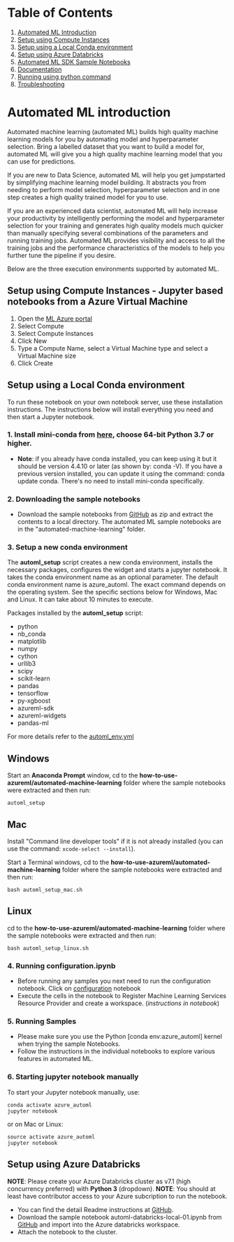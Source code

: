# Table of Contents
1. [Automated ML Introduction](#introduction)
1. [Setup using Compute Instances](#jupyter)
1. [Setup using a Local Conda environment](#localconda)
1. [Setup using Azure Databricks](#databricks)
1. [Automated ML SDK Sample Notebooks](#samples)
1. [Documentation](#documentation)
1. [Running using python command](#pythoncommand)
1. [Troubleshooting](#troubleshooting)

<a name="introduction"></a>
# Automated ML introduction
Automated machine learning (automated ML) builds high quality machine learning models for you by automating model and hyperparameter selection. Bring a labelled dataset that you want to build a model for, automated ML will give you a high quality machine learning model that you can use for predictions.


If you are new to Data Science, automated ML will help you get jumpstarted by simplifying machine learning model building. It abstracts you from needing to perform model selection, hyperparameter selection and in one step creates a high quality trained model for you to use.

If you are an experienced data scientist, automated ML will help increase your productivity by intelligently performing the model and hyperparameter selection for your training and generates high quality models much quicker than manually specifying several combinations of the parameters and running training jobs. Automated ML provides visibility and access to all the training jobs and the performance characteristics of the models to help you further tune the pipeline if you desire.

Below are the three execution environments supported by automated ML.


 <a name="jupyter"></a>
## Setup using Compute Instances - Jupyter based notebooks from a Azure Virtual Machine

1. Open the [ML Azure portal](https://ml.azure.com)
1. Select Compute
1. Select Compute Instances
1. Click New
1. Type a Compute Name, select a Virtual Machine type and select a Virtual Machine size
1. Click Create

<a name="localconda"></a>
## Setup using a Local Conda environment

To run these notebook on your own notebook server, use these installation instructions.
The instructions below will install everything you need and then start a Jupyter notebook.

### 1. Install mini-conda from [here](https://conda.io/miniconda.html), choose 64-bit Python 3.7 or higher.
- **Note**: if you already have conda installed, you can keep using it but it should be version 4.4.10 or later (as shown by: conda -V).  If you have a previous version installed, you can update it using the command: conda update conda.
There's no need to install mini-conda specifically.

### 2. Downloading the sample notebooks
- Download the sample notebooks from [GitHub](https://github.com/Azure/MachineLearningNotebooks) as zip and extract the contents to a local directory.  The automated ML sample notebooks are in the "automated-machine-learning" folder.

### 3. Setup a new conda environment
The **automl_setup** script creates a new conda environment, installs the necessary packages, configures the widget and starts a jupyter notebook. It takes the conda environment name as an optional parameter.  The default conda environment name is azure_automl.  The exact command depends on the operating system.  See the specific sections below for Windows, Mac and Linux.  It can take about 10 minutes to execute.

Packages installed by the **automl_setup** script:
    <ul><li>python</li><li>nb_conda</li><li>matplotlib</li><li>numpy</li><li>cython</li><li>urllib3</li><li>scipy</li><li>scikit-learn</li><li>pandas</li><li>tensorflow</li><li>py-xgboost</li><li>azureml-sdk</li><li>azureml-widgets</li><li>pandas-ml</li></ul>

For more details refer to the [automl_env.yml](./automl_env.yml)
## Windows
Start an **Anaconda Prompt** window, cd to the **how-to-use-azureml/automated-machine-learning** folder where the sample notebooks were extracted and then run:
```
automl_setup
```
## Mac
Install "Command line developer tools" if it is not already installed (you can use the command: `xcode-select --install`).

Start a Terminal windows, cd to the **how-to-use-azureml/automated-machine-learning** folder where the sample notebooks were extracted and then run:

```
bash automl_setup_mac.sh
```

## Linux
cd to the **how-to-use-azureml/automated-machine-learning** folder where the sample notebooks were extracted and then run:

```
bash automl_setup_linux.sh
```

### 4. Running configuration.ipynb
- Before running any samples you next need to run the configuration notebook. Click on [configuration](../../configuration.ipynb) notebook
- Execute the cells in the notebook to Register Machine Learning Services Resource Provider and create a workspace. (*instructions in notebook*)

### 5. Running Samples
- Please make sure you use the Python [conda env:azure_automl] kernel when trying the sample Notebooks.
- Follow the instructions in the individual notebooks to explore various features in automated ML.

### 6. Starting jupyter notebook manually
To start your Jupyter notebook manually, use:

```
conda activate azure_automl
jupyter notebook
```

or on Mac or Linux:

```
source activate azure_automl
jupyter notebook
```

 <a name="databricks"></a>
## Setup using Azure Databricks

**NOTE**: Please create your Azure Databricks cluster as v7.1 (high concurrency preferred) with **Python 3** (dropdown).
**NOTE**: You should at least have contributor access to your Azure subcription to run the notebook.
- You can find the detail Readme instructions at [GitHub](https://github.com/Azure/MachineLearningNotebooks/tree/master/how-to-use-azureml/azure-databricks/automl).
- Download the sample notebook automl-databricks-local-01.ipynb from [GitHub](https://github.com/Azure/MachineLearningNotebooks/tree/master/how-to-use-azureml/azure-databricks/automl) and import into the Azure databricks workspace.
- Attach the notebook to the cluster.
